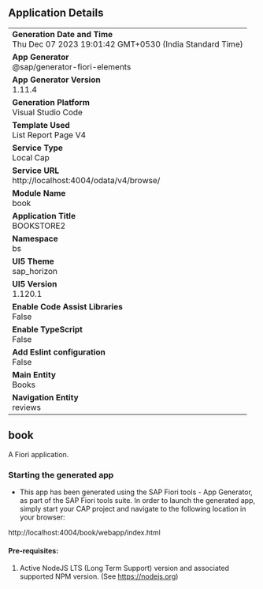 ## Application Details
|               |
| ------------- |
|**Generation Date and Time**<br>Thu Dec 07 2023 19:01:42 GMT+0530 (India Standard Time)|
|**App Generator**<br>@sap/generator-fiori-elements|
|**App Generator Version**<br>1.11.4|
|**Generation Platform**<br>Visual Studio Code|
|**Template Used**<br>List Report Page V4|
|**Service Type**<br>Local Cap|
|**Service URL**<br>http://localhost:4004/odata/v4/browse/
|**Module Name**<br>book|
|**Application Title**<br>BOOKSTORE2|
|**Namespace**<br>bs|
|**UI5 Theme**<br>sap_horizon|
|**UI5 Version**<br>1.120.1|
|**Enable Code Assist Libraries**<br>False|
|**Enable TypeScript**<br>False|
|**Add Eslint configuration**<br>False|
|**Main Entity**<br>Books|
|**Navigation Entity**<br>reviews|

## book

A Fiori application.

### Starting the generated app

-   This app has been generated using the SAP Fiori tools - App Generator, as part of the SAP Fiori tools suite.  In order to launch the generated app, simply start your CAP project and navigate to the following location in your browser:

http://localhost:4004/book/webapp/index.html

#### Pre-requisites:

1. Active NodeJS LTS (Long Term Support) version and associated supported NPM version.  (See https://nodejs.org)


